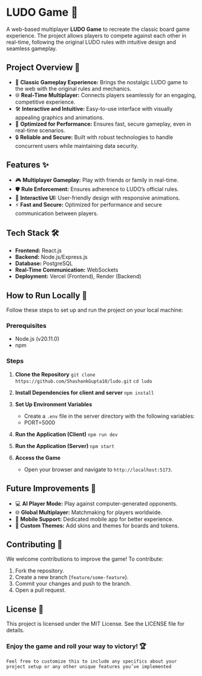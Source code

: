 # LUDO Game 🎲

A web-based multiplayer **LUDO Game** to recreate the classic board game experience. The project allows players to compete against each other in real-time, following the original LUDO rules with intuitive design and seamless gameplay.

## Project Overview 📝

- 🔄 **Classic Gameplay Experience:** Brings the nostalgic LUDO game to the web with the original rules and mechanics.
- 🌐 **Real-Time Multiplayer:** Connects players seamlessly for an engaging, competitive experience.
- 🛠️ **Interactive and Intuitive:** Easy-to-use interface with visually appealing graphics and animations.
- 🚀 **Optimized for Performance:** Ensures fast, secure gameplay, even in real-time scenarios.
- 🔒 **Reliable and Secure:** Built with robust technologies to handle concurrent users while maintaining data security.

## Features ✨

- 🎮 **Multiplayer Gameplay:** Play with friends or family in real-time.
- 🛡️ **Rule Enforcement:** Ensures adherence to LUDO’s official rules.
- 🎨 **Interactive UI:** User-friendly design with responsive animations.
- ⚡ **Fast and Secure:** Optimized for performance and secure communication between players.

## Tech Stack 🛠️

- **Frontend:** React.js
- **Backend:** Node.js/Express.js
- **Database:** PostgreSQL
- **Real-Time Communication:** WebSockets
- **Deployment:** Vercel (Frontend), Render (Backend)

## How to Run Locally 🚀

Follow these steps to set up and run the project on your local machine:

### Prerequisites

- Node.js (v20.11.0)
- npm

### Steps

1. **Clone the Repository**
   `git clone https://github.com/ShashankGupta10/ludo.git`
   `cd ludo`

2. **Install Dependencies for client and server**
   `npm install`
3. **Set Up Environment Variables**
   - Create a `.env` file in the server directory with the following variables:
   - PORT=5000
4. **Run the Application (Client)**
   `npm run dev`
5. **Run the Application (Server)**
   `npm start`
6. **Access the Game**
   - Open your browser and navigate to `http://localhost:5173`.

## Future Improvements 🚀

- 💻 **AI Player Mode:** Play against computer-generated opponents.
- 🌐 **Global Multiplayer:** Matchmaking for players worldwide.
- 📱 **Mobile Support:** Dedicated mobile app for better experience.
- 🎨 **Custom Themes:** Add skins and themes for boards and tokens.

## Contributing 🤝

We welcome contributions to improve the game! To contribute:

1.  Fork the repository.
2.  Create a new branch (`feature/some-feature`).
3.  Commit your changes and push to the branch.
4.  Open a pull request.

## License 📜

This project is licensed under the MIT License. See the LICENSE file for details.

### Enjoy the game and roll your way to victory! 🏆

`Feel free to customize this to include any specifics about your project setup or any other unique features you’ve implemented`
